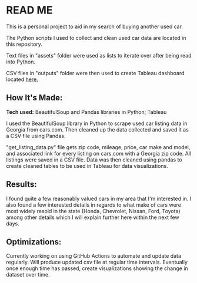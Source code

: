 # READ ME

This is a personal project to aid in my search of buying another used car. 

The Python scripts I used to collect and clean used car data are located in this repository.

Text files in "assets" folder were used as lists to iterate over after being read into Python.

CSV files in "outputs" folder were then used to create Tableau dashboard located <a href="https://public.tableau.com/app/profile/sethmerck/viz/GeorgiaUsedCarData/Dashboard1">here.</a>

## How It's Made: 

**Tech used:** BeautifulSoup and Pandas libraries in Python; Tableau

I used the BeautifulSoup library in Python to scrape used car listing data in Georgia from cars.com. Then cleaned up the data collected and saved it as a CSV file using Pandas.

"get_listing_data.py" file gets zip code, mileage, price, car make and model, and associated link for every listing on cars.com with a Georgia zip code. All listings were saved in a CSV file. Data was then cleaned using pandas to create cleaned tables to be used in Tableau for data visualizations.

## Results:

I found quite a few reasonably valued cars in my area that I'm interested in. I also found a few interested details in regards to what make of cars were most widely resold in the state (Honda, Chevrolet, Nissan, Ford, Toyota) among other details which I will explain further here within the next few days.


## Optimizations:

Currently working on using GitHub Actions to automate and update data regularly. Will produce updated csv file at regular time intervals. Eventually once enough time has passed, create visualizations showing the change in dataset over time.
